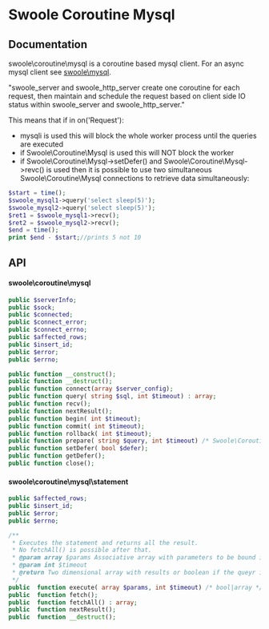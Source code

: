 # Swoole Coroutine Mysql

## Documentation

swoole\coroutine\mysql is a coroutine based mysql client. For an async mysql client see [swoole\mysql](../../async/mysql/README.md).

"swoole_server and swoole_http_server create one coroutine for each request, then maintain and schedule the request based on client side IO status within swoole_server and swoole_http_server."

This means that if in on('Request'):

- mysqli is used this will block the whole worker process until the queries are executed
- if Swoole\Coroutine\Mysql is used this will NOT block the worker
- if Swoole\Coroutine\Mysql->setDefer() and Swoole\Coroutine\Mysql->revc() is used then it is possible to use two simultaneous Swoole\Coroutine\Mysql connections to retrieve data simultaneously:

```php
$start = time();
$swoole_mysql1->query('select sleep(5)');
$swoole_mysql2->query('select sleep(5)');
$ret1 = $swoole_mysql1->recv();
$ret2 = $swoole_mysql2->recv();
$end = time();
print $end - $start;//prints 5 not 10
```

## API

#### swoole\coroutine\mysql

```php
public $serverInfo;
public $sock;
public $connected;
public $connect_error;
public $connect_errno;
public $affected_rows;
public $insert_id;
public $error;
public $errno;

public function __construct();
public function __destruct();
public function connect(array $server_config);
public function query( string $sql, int $timeout) : array;
public function recv();
public function nextResult();
public function begin( int $timeout);
public function commit( int $timeout);
public function rollback( int $timeout);
public function prepare( string $query, int $timeout) /* Swoole\Coroutine\MySQL\Statement | bool */;
public function setDefer( bool $defer);
public function getDefer();
public function close();
```

#### swoole\coroutine\mysql\statement

```php
public $affected_rows;
public $insert_id;
public $error;
public $errno;

/**
 * Executes the statement and returns all the result.
 * No fetchAll() is possible after that.
 * @param array $params Associative array with parameters to be bound in the query
 * @param int $timeout
 * @return Two dimensional array with results or boolean if the queyr is not a SELECT
 */
public  function execute( array $params, int $timeout) /* bool|array */;
public  function fetch();
public  function fetchAll() : array;
public  function nextResult();
public  function __destruct();
```